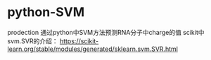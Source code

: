 # python-SVM
prodection
通过python中SVM方法预测RNA分子中charge的值
scikit中svm.SVR的介绍： https://scikit-learn.org/stable/modules/generated/sklearn.svm.SVR.html
